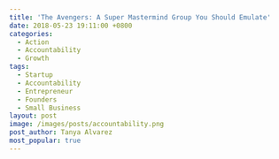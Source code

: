 ```yaml
---
title: 'The Avengers: A Super Mastermind Group You Should Emulate'
date: 2018-05-23 19:11:00 +0800
categories:
  - Action
  - Accountability
  - Growth
tags:
  - Startup
  - Accountability
  - Entrepreneur
  - Founders
  - Small Business
layout: post
image: /images/posts/accountability.png
post_author: Tanya Alvarez
most_popular: true
---
```

